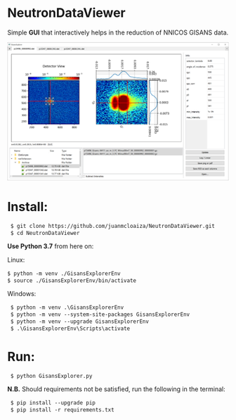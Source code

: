 # NeutronDataViewer

Simple **GUI** that interactively helps in the reduction of NNICOS GISANS data.

![Screenshot](./Screenshot.png)

# Install:
```
 $ git clone https://github.com/juanmcloaiza/NeutronDataViewer.git
 $ cd NeutronDataViewer
 ```
 
 **Use Python 3.7** from here on:
 
 Linux:
 ```
 $ python -m venv ./GisansExplorerEnv
 $ source ./GisansExplorerEnv/bin/activate
```

Windows:
```
 $ python -m venv .\GisansExplorerEnv
 $ python -m venv --system-site-packages GisansExplorerEnv
 $ python -m venv --upgrade GisansExplorerEnv
 $ .\GisansExplorerEnv\Scripts\activate
```

# Run:
```
 $ python GisansExplorer.py
```

**N.B.** Should requirements not be satisfied, run the following in the terminal:
```
 $ pip install --upgrade pip
 $ pip install -r requirements.txt  
 ```

